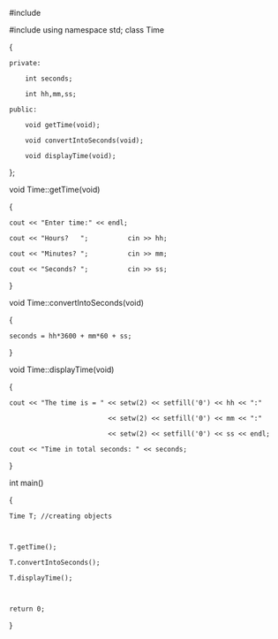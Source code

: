 #include <iostream>

#include <iomanip>
using namespace std;
class Time

{

    private:

        int seconds;

        int hh,mm,ss;

    public:

        void getTime(void);

        void convertIntoSeconds(void);

        void displayTime(void);

};

 

void Time::getTime(void)

{

    cout << "Enter time:" << endl;

    cout << "Hours?   ";          cin >> hh;

    cout << "Minutes? ";          cin >> mm;

    cout << "Seconds? ";          cin >> ss;

}

 

void Time::convertIntoSeconds(void)

{

    seconds = hh*3600 + mm*60 + ss;

}

 

void Time::displayTime(void)

{

    cout << "The time is = " << setw(2) << setfill('0') << hh << ":"

                             << setw(2) << setfill('0') << mm << ":"

                             << setw(2) << setfill('0') << ss << endl;

    cout << "Time in total seconds: " << seconds;

}

 

int main()

{

    Time T; //creating objects

     

    T.getTime();

    T.convertIntoSeconds();

    T.displayTime();

     

    return 0;

}
             
